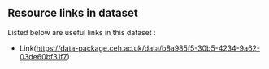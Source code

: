 ## Resource links in dataset 

Listed below are useful links in this dataset : 

* Link(https://data-package.ceh.ac.uk/data/b8a985f5-30b5-4234-9a62-03de60bf31f7)
